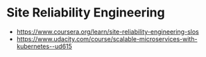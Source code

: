 # Site Reliability Engineering

- https://www.coursera.org/learn/site-reliability-engineering-slos
- https://www.udacity.com/course/scalable-microservices-with-kubernetes--ud615
